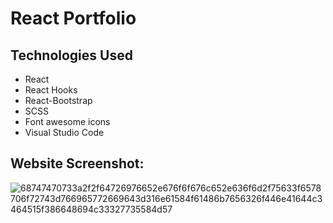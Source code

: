 # React Portfolio

## Technologies Used

- React
- React Hooks
- React-Bootstrap
- SCSS
- Font awesome icons
- Visual Studio Code


## Website Screenshot:

![68747470733a2f2f64726976652e676f6f676c652e636f6d2f75633f6578706f72743d766965772669643d316e61584f61486b7656326f446e41644c3464515f386648694c33327735584d57](https://user-images.githubusercontent.com/81470200/194046841-6eb3c527-9d5e-43d3-8784-b8bd46046387.png)


